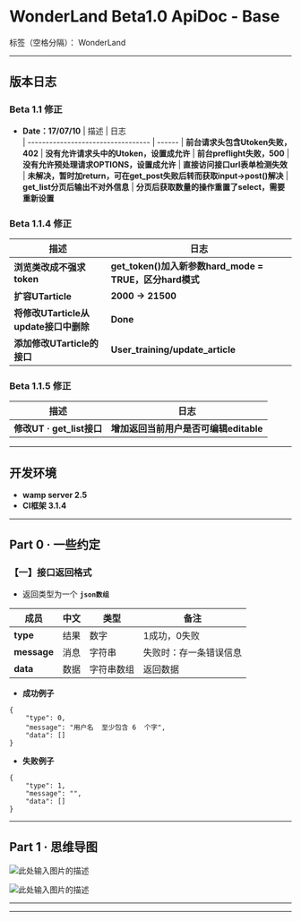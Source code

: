 ﻿# WonderLand Beta1.0 ApiDoc - Base

标签（空格分隔）： WonderLand

---

## **版本日志**

### **Beta 1.1 修正**
- **Date：17/07/10**
| 描述                               | 日志  
| ---------------------------------- | ------
| **前台请求头包含Utoken失败，402**  | **没有允许请求头中的Utoken，设置成允许**
| **前台preflight失败，500**         | **没有允许预处理请求OPTIONS，设置成允许**
| **直接访问接口url表单检测失效**    | **未解决，暂时加return，可在get_post失败后转而获取input->post()解决**
| **get_list分页后输出不对外信息**   | **分页后获取数量的操作重置了select，需要重新设置**


### **Beta 1.1.4 修正**
| 描述                               | 日志  
| ---------------------------------- | ------
| **浏览类改成不强求token**          | **get_token()加入新参数hard_mode = TRUE，区分hard模式**
| **扩容UTarticle**                  | **2000 -> 21500**
| **将修改UTarticle从update接口中删除**       | **Done**
| **添加修改UTarticle的接口**                 | **User_training/update_article**


### **Beta 1.1.5 修正**
| 描述                               | 日志  
| ---------------------------------- | ------
| **修改UT · get_list接口**          | **增加返回当前用户是否可编辑editable**




---

## **开发环境**
- **wamp server 2.5**
- **CI框架 3.1.4**

---

## **Part 0 · 一些约定**

### **【一】接口返回格式**

- 返回类型为一个 **`json数组`**

| 成员        | 中文   | 类型       | 备注
| ----------- | ------ | ---------- | ----
| **type**    | 结果   | 数字       | 1成功，0失败 
| **message** | 消息   | 字符串     | 失败时：存一条错误信息
| **data**    | 数据   | 字符串数组 | 返回数据


- **成功例子**

```
{
	"type": 0,
	"message": "用户名  至少包含 6  个字",
	"data": []
}
```

- **失败例子**

```
{
	"type": 1,
	"message": "",
	"data": []
}
```

---

## **Part 1 · 思维导图**

![此处输入图片的描述][1]

![此处输入图片的描述][2]

---


---
  [1]: http://od690gqhu.bkt.clouddn.com/20177413159.png
  [2]: http://od690gqhu.bkt.clouddn.com/201776223736.png